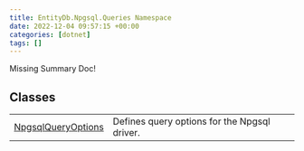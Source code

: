 ```yaml
---
title: EntityDb.Npgsql.Queries Namespace
date: 2022-12-04 09:57:15 +00:00
categories: [dotnet]
tags: []
---
```


Missing Summary Doc!
## Classes
<table><tr><td><!--/posts/dotnet-entitydb-npgsql-queries-npgsqlqueryoptions--><a href='#'>NpgsqlQueryOptions</a></td><td>
Defines query options for the Npgsql driver.
</td></tr></table>
